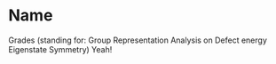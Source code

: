 # Name

Grades (standing for: Group Representation Analysis on Defect energy Eigenstate Symmetry) Yeah!